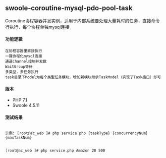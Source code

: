 ## swoole-coroutine-mysql-pdo-pool-task
Coroutine协程容器并发实例，适用于内部系统要处理大量耗时的任务，直接命令行执行，每个协程单独mysql连接


#### 功能逻辑
```text
在协程容器里直接执行
一键协程化mysql连接
通道Channel控制并发数
WaitGroup等待
多类型，多任务执行
task目录下Model为每个类型任务模块，增加新模块继承TaskModel（实现了Task接口）即可
```

#### 版本
- PHP 7.1
- Swoole 4.5.11


#### 测试结果

```shell script

示例: [root@ac_web ]# php service.php {taskType} {concurrencyNum} {maxTaskNum}


[root@ac_web ]# php service.php Amazon 20 500


```